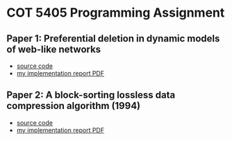 # COT 5405 Programming Assignment

## Paper 1: Preferential deletion in dynamic models of web-like networks
  * [source code](https://github.com/garytho/cot-5405-programming-assignment/blob/master/dynamic_graph_sim.py)
  * [my implementation report PDF]()
  
## Paper 2: A block-sorting lossless data compression algorithm (1994)
  * [source code]()
  * [my implementation report PDF]()

